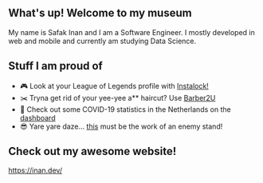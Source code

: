 ## What's up! Welcome to my museum
My name is Safak Inan and I am a Software Engineer. I mostly developed in web and mobile and currently am studying Data Science.

## Stuff I am proud of
- :video_game: Look at your League of Legends profile with [Instalock!](https://github.com/ItsMeSafak/Instalock)
- :scissors: Tryna get rid of your yee-yee a** haircut? Use [Barber2U](https://github.com/ItsMeSafak/barber2u-frontend)
- :pill: Check out some COVID-19 statistics in the Netherlands on the [dashboard](https://github.com/ItsMeSafak/covid_dashboard)
- 😎 Yare yare daze... [this](https://github.com/ItsMeSafak/JoJo-bot) must be the work of an enemy stand!

## Check out my awesome website!
https://inan.dev/
